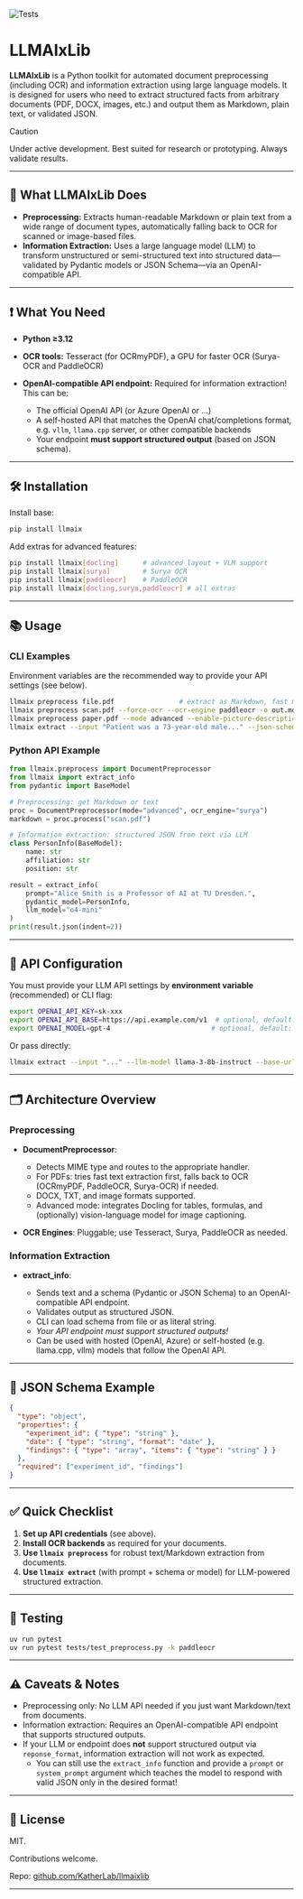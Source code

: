 ![Tests](https://github.com/KatherLab/llmaixlib/actions/workflows/tests.yml/badge.svg?branch=main)

# LLMAIxLib

**LLMAIxLib** is a Python toolkit for automated document preprocessing (including OCR) and information extraction using large language models. It is designed for users who need to extract structured facts from arbitrary documents (PDF, DOCX, images, etc.) and output them as Markdown, plain text, or validated JSON.

>[!CAUTION]
> 
> Under active development. Best suited for research or prototyping. Always validate results.

---

## 🚀 What LLMAIxLib Does

* **Preprocessing:** Extracts human-readable Markdown or plain text from a wide range of document types, automatically falling back to OCR for scanned or image-based files.
* **Information Extraction:** Uses a large language model (LLM) to transform unstructured or semi-structured text into structured data—validated by Pydantic models or JSON Schema—via an OpenAI-compatible API.

---

## ❗ What You Need

* **Python ≥3.12**
* **OCR tools:** Tesseract (for OCRmyPDF), a GPU for faster OCR (Surya-OCR and PaddleOCR)
* **OpenAI-compatible API endpoint:**
  Required for information extraction! This can be:

  * The official OpenAI API (or Azure OpenAI or ...)
  * A self-hosted API that matches the OpenAI chat/completions format, e.g. `vllm`, `llama.cpp` server, or other compatible backends
  * Your endpoint **must support structured output** (based on JSON schema).

---

## 🛠 Installation

Install base:

```bash
pip install llmaix
```

Add extras for advanced features:

```bash
pip install llmaix[docling]      # advanced layout + VLM support
pip install llmaix[surya]        # Surya OCR
pip install llmaix[paddleocr]    # PaddleOCR
pip install llmaix[docling,surya,paddleocr] # all extras
```

---

## 📚 Usage

### CLI Examples

Environment variables are the recommended way to provide your API settings (see below).

```bash
llmaix preprocess file.pdf                # extract as Markdown, fast mode
llmaix preprocess scan.pdf --force-ocr --ocr-engine paddleocr -o out.md
llmaix preprocess paper.pdf --mode advanced --enable-picture-description
llmaix extract --input "Patient was a 73-year-old male..." --json-schema patient_schema.json
```

### Python API Example

```python
from llmaix.preprocess import DocumentPreprocessor
from llmaix import extract_info
from pydantic import BaseModel

# Preprocessing: get Markdown or text
proc = DocumentPreprocessor(mode="advanced", ocr_engine="surya")
markdown = proc.process("scan.pdf")

# Information extraction: structured JSON from text via LLM
class PersonInfo(BaseModel):
    name: str
    affiliation: str
    position: str

result = extract_info(
    prompt="Alice Smith is a Professor of AI at TU Dresden.",
    pydantic_model=PersonInfo,
    llm_model="o4-mini"
)
print(result.json(indent=2))
```

---

## 🔑 API Configuration

You must provide your LLM API settings by **environment variable** (recommended) or CLI flag:

```bash
export OPENAI_API_KEY=sk-xxx
export OPENAI_API_BASE=https://api.example.com/v1  # optional, default: OpenAI endpoint
export OPENAI_MODEL=gpt-4                         # optional, default: set in CLI or code
```

Or pass directly:

```bash
llmaix extract --input "..." --llm-model llama-3-8b-instruct --base-url http://localhost:8000/v1 --api-key sk-xxx --json-schema schema.json
```

---

## 🗂 Architecture Overview

### **Preprocessing**

* **DocumentPreprocessor**:

  * Detects MIME type and routes to the appropriate handler.
  * For PDFs: tries fast text extraction first, falls back to OCR (OCRmyPDF, PaddleOCR, Surya-OCR) if needed.
  * DOCX, TXT, and image formats supported.
  * Advanced mode: integrates Docling for tables, formulas, and (optionally) vision-language model for image captioning.
* **OCR Engines**: Pluggable; use Tesseract, Surya, PaddleOCR as needed.

### **Information Extraction**

* **extract\_info**:

  * Sends text and a schema (Pydantic or JSON Schema) to an OpenAI-compatible API endpoint.
  * Validates output as structured JSON.
  * CLI can load schema from file or as literal string.
  * *Your API endpoint must support structured outputs!*
  * Can be used with hosted (OpenAI, Azure) or self-hosted (e.g. llama.cpp, vllm) models that follow the OpenAI API.

---

## 🧩 JSON Schema Example

```json
{
  "type": "object",
  "properties": {
    "experiment_id": { "type": "string" },
    "date": { "type": "string", "format": "date" },
    "findings": { "type": "array", "items": { "type": "string" } }
  },
  "required": ["experiment_id", "findings"]
}
```

---

## ✅ Quick Checklist

1. **Set up API credentials** (see above).
2. **Install OCR backends** as required for your documents.
3. **Use `llmaix preprocess`** for robust text/Markdown extraction from documents.
4. **Use `llmaix extract`** (with prompt + schema or model) for LLM-powered structured extraction.

---

## 🧪 Testing

```bash
uv run pytest
uv run pytest tests/test_preprocess.py -k paddleocr
```

---

## ⚠️ Caveats & Notes

* Preprocessing only: No LLM API needed if you just want Markdown/text from documents.
* Information extraction: Requires an OpenAI-compatible API endpoint that supports structured outputs.
* If your LLM or endpoint does **not** support structured output via `reponse_format`, information extraction will not work as expected.
  * You can still use the `extract_info` function and provide a `prompt` or `system_prompt` argument which teaches the model to respond with valid JSON only in the desired format!

---

## 📄 License

MIT.

Contributions welcome.

Repo: [github.com/KatherLab/llmaixlib](https://github.com/KatherLab/llmaixlib)

---
